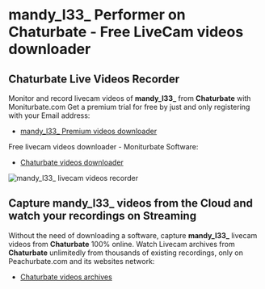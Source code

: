 # mandy_l33_ Performer on Chaturbate - Free LiveCam videos downloader

## Chaturbate Live Videos Recorder

Monitor and record livecam videos of **mandy_l33_** from **Chaturbate** with Moniturbate.com
Get a premium trial for free by just and only registering with your Email address:
* [mandy_l33_ Premium videos downloader](https://moniturbate.com/request-demo-licence-key.html)

Free livecam videos downloader - Moniturbate Software:
* [Chaturbate videos downloader](https://moniturbate.com/moniturbate-download-software.html)

![mandy_l33_ livecam videos recorder](https://peachurnet.com/templates/moniturbate-software.png)


## Capture mandy_l33_ videos from the Cloud and watch your recordings on Streaming

Without the need of downloading a software, capture **mandy_l33_** livecam videos from **Chaturbate** 100% online.
Watch Livecam archives from **Chaturbate** unlimitedly from thousands of existing recordings, only on Peachurbate.com and its websites network:
* [Chaturbate videos archives](https://peachurnet.com/)